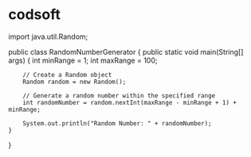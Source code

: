 # codsoft
import java.util.Random;

public class RandomNumberGenerator {
    public static void main(String[] args) {
        int minRange = 1;
        int maxRange = 100;

        // Create a Random object
        Random random = new Random();

        // Generate a random number within the specified range
        int randomNumber = random.nextInt(maxRange - minRange + 1) + minRange;

        System.out.println("Random Number: " + randomNumber);
    }
}

